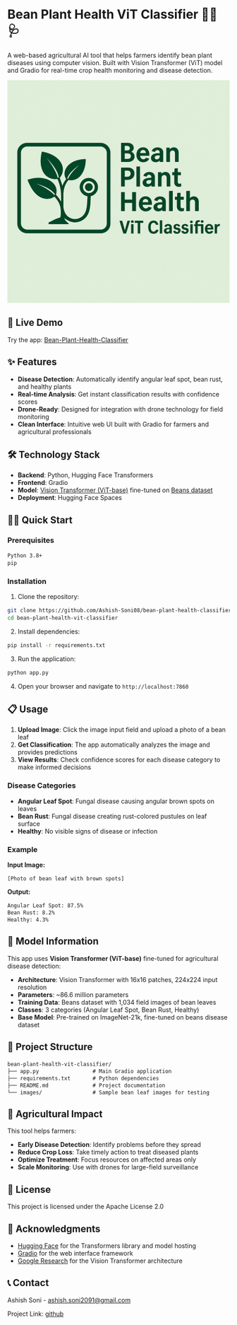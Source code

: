 # Bean Plant Health ViT Classifier 🌱📸🩺

A web-based agricultural AI tool that helps farmers identify bean plant diseases using computer vision. Built with Vision Transformer (ViT) model and Gradio for real-time crop health monitoring and disease detection.

![Demo Screenshot](bean-plant-health-logo.png)

## 🚀 Live Demo

Try the app: [Bean-Plant-Health-Classifier](https://huggingface.co/spaces/ashish-soni08/Bean-plant-health-ViT-classifier)

## ✨ Features

- **Disease Detection**: Automatically identify angular leaf spot, bean rust, and healthy plants
- **Real-time Analysis**: Get instant classification results with confidence scores
- **Drone-Ready**: Designed for integration with drone technology for field monitoring
- **Clean Interface**: Intuitive web UI built with Gradio for farmers and agricultural professionals

## 🛠️ Technology Stack

- **Backend**: Python, Hugging Face Transformers
- **Frontend**: Gradio
- **Model**: [Vision Transformer (ViT-base)](https://huggingface.co/google/vit-base-patch16-224) fine-tuned on [Beans dataset](https://huggingface.co/datasets/beans)
- **Deployment**: Hugging Face Spaces

## 🏃‍♂️ Quick Start

### Prerequisites

```bash
Python 3.8+
pip
```

### Installation

1. Clone the repository:
```bash
git clone https://github.com/Ashish-Soni08/bean-plant-health-classifier.git
cd bean-plant-health-vit-classifier
```

2. Install dependencies:
```bash
pip install -r requirements.txt
```

3. Run the application:
```bash
python app.py
```

4. Open your browser and navigate to `http://localhost:7860`

## 📋 Usage

1. **Upload Image**: Click the image input field and upload a photo of a bean leaf
2. **Get Classification**: The app automatically analyzes the image and provides predictions
3. **View Results**: Check confidence scores for each disease category to make informed decisions

### Disease Categories

- **Angular Leaf Spot**: Fungal disease causing angular brown spots on leaves
- **Bean Rust**: Fungal disease creating rust-colored pustules on leaf surface
- **Healthy**: No visible signs of disease or infection

### Example

**Input Image:**
```
[Photo of bean leaf with brown spots]
```

**Output:**
```
Angular Leaf Spot: 87.5%
Bean Rust: 8.2%
Healthy: 4.3%
```

## 🧠 Model Information

This app uses **Vision Transformer (ViT-base)** fine-tuned for agricultural disease detection:

- **Architecture**: Vision Transformer with 16x16 patches, 224x224 input resolution  
- **Parameters**: ~86.6 million parameters
- **Training Data**: Beans dataset with 1,034 field images of bean leaves
- **Classes**: 3 categories (Angular Leaf Spot, Bean Rust, Healthy)
- **Base Model**: Pre-trained on ImageNet-21k, fine-tuned on beans disease dataset

## 📁 Project Structure

```
bean-plant-health-vit-classifier/
├── app.py                 # Main Gradio application
├── requirements.txt       # Python dependencies
├── README.md              # Project documentation
└── images/                # Sample bean leaf images for testing
```

## 🌾 Agricultural Impact

This tool helps farmers:
- **Early Disease Detection**: Identify problems before they spread
- **Reduce Crop Loss**: Take timely action to treat diseased plants
- **Optimize Treatment**: Focus resources on affected areas only
- **Scale Monitoring**: Use with drones for large-field surveillance

## 📄 License

This project is licensed under the Apache License 2.0

## 🙏 Acknowledgments

- [Hugging Face](https://huggingface.co/) for the Transformers library and model hosting
- [Gradio](https://gradio.app/) for the web interface framework
- [Google Research](https://github.com/google-research/vision_transformer) for the Vision Transformer architecture

## 📞 Contact

Ashish Soni - ashish.soni2091@gmail.com

Project Link: [github](https://github.com/Ashish-Soni08/bean-plant-health-classifier)
